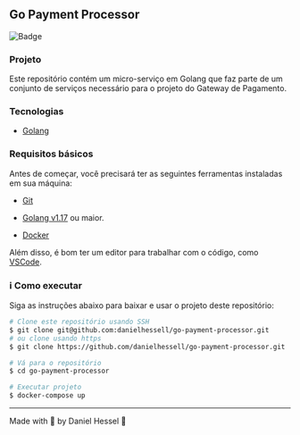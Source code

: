 ## Go Payment Processor
![Badge](https://img.shields.io/static/v1?label=DH&message=DOSOMETHINGGREAT&color=0070f3&style=<0070f3>&logo=rocket)

### Projeto

Este repositório contém um micro-serviço em Golang que faz parte de um conjunto de serviços necessário para o projeto do Gateway de Pagamento.

### Tecnologias

- [Golang](https://go.dev/)

### Requisitos básicos

Antes de começar, você precisará ter as seguintes ferramentas instaladas em sua máquina:
- [Git](https://git-scm.com)

- [Golang v1.17](https://go.dev/dl/) ou maior.

- [Docker](https://www.docker.com/)

Além disso, é bom ter um editor para trabalhar com o código, como [VSCode](https://code.visualstudio.com/).

### :information_source: Como executar

Siga as instruções abaixo para baixar e usar o projeto deste repositório:

```bash
# Clone este repositório usando SSH
$ git clone git@github.com:danielhessell/go-payment-processor.git
# ou clone usando https
$ git clone https://github.com/danielhessell/go-payment-processor.git

# Vá para o repositório
$ cd go-payment-processor

# Executar projeto
$ docker-compose up
```

---

Made with :blue_heart: by Daniel Hessel :wave:
